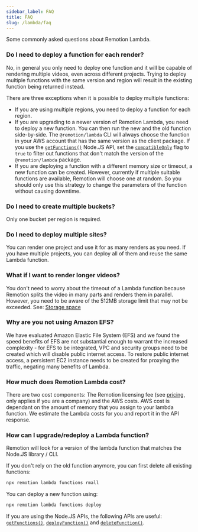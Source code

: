 ```yaml
---
sidebar_label: FAQ
title: FAQ
slug: /lambda/faq
---
```


Some commonly asked questions about Remotion Lambda.

### Do I need to deploy a function for each render?

No, in general you only need to deploy one function and it will be capable of rendering multiple videos, even across different projects. Trying to deploy multiple functions with the same version and region will result in the existing function being returned instead.

There are three exceptions when it is possible to deploy multiple functions:

- If you are using multiple regions, you need to deploy a function for each region.
- If you are upgrading to a newer version of Remotion Lambda, you need to deploy a new function. You can then run the new and the old function side-by-side. The `@remotion/lambda` CLI will always choose the function in your AWS account that has the same version as the client package. If you use the [`getFunctions()`](/docs/lambda/getfunctions) Node.JS API, set the [`compatibleOnly`](/docs/lambda/getfunctions#compatibleonly) flag to `true` to filter out functions that don't match the version of the `@remotion/lambda` package.
- If you are deploying a function with a different memory size or timeout, a new function can be created. However, currently if multiple suitable functions are available, Remotion will choose one at random. So you should only use this strategy to change the parameters of the function without causing downtime.

### Do I need to create multiple buckets?

Only one bucket per region is required.

### Do I need to deploy multiple sites?

You can render one project and use it for as many renders as you need. If you have multiple projects, you can deploy all of them and reuse the same Lambda function.

### What if I want to render longer videos?

You don't need to worry about the timeout of a Lambda function because Remotion splits the video in many parts and renders them in parallel. However, you need to be aware of the 512MB storage limit that may not be exceeded. See: [Storage space](/docs/lambda/runtime#storage-space)

### Why are you not using Amazon EFS?

We have evaluated Amazon Elastic File System (EFS) and we found the speed benefits of EFS are not substantial enough to warrant the increased complexity - for EFS to be integrated, VPC and security groups need to be created which will disable public internet access. To restore public internet access, a persistent EC2 instance needs to be created for proxying the traffic, negating many benefits of Lambda.

### How much does Remotion Lambda cost?

There are two cost components: The Remotion licensing fee (see [pricing](https://companies.remotion.dev), only applies if you are a company) and the AWS costs. AWS cost is dependant on the amount of memory that you assign to your lambda function. We estimate the Lambda costs for you and report it in the API response.

### How can I upgrade/redeploy a Lambda function?

Remotion will look for a version of the lambda function that matches the Node.JS library / CLI.

If you don't rely on the old function anymore, you can first delete all existing functions:

```bash
npx remotion lambda functions rmall
```

You can deploy a new function using:

```bash
npx remotion lambda functions deploy
```

If you are using the Node.JS APIs, the following APIs are useful: [`getFunctions()`](/docs/lambda/getfunctions), [`deployFunction()`](/docs/lambda/deployfunction) and [`deleteFunction()`](/docs/lambda/deletefunction).
